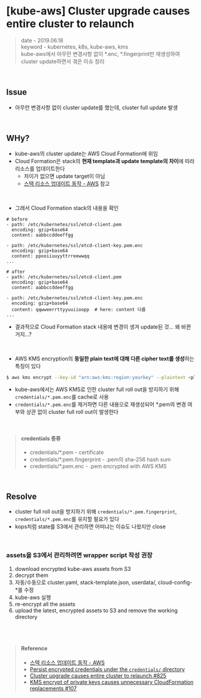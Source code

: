 # [kube-aws] Cluster upgrade causes entire cluster to relaunch
> date - 2019.06.18  
> keyword - kubernetes, k8s, kube-aws, kms  
> kube-aws에서 아무런 변경사항 없이 *.enc, *.fingerprint만 재생성하여 cluster update하면서 겪은 이슈 정리  

<br>

## Issue
* 아무런 변경사항 없이 cluster update를 했는데, cluster full update 발생


<br>

## WHy?
* kube-aws의 cluster update는 AWS Cloud Formation에 위임
* Cloud Formation은 stack의 **현재 template과 update template의 차이**에 따라 리소스를 업데이트한다
  * 차이가 없으면 update target이 아님
  * [스택 리소스 업데이트 동작 - AWS](https://docs.aws.amazon.com/ko_kr/AWSCloudFormation/latest/UserGuide/using-cfn-updating-stacks-update-behaviors.html) 참고

<br>

* 그래서 Cloud Formation stack의 내용을 확인
```
# before
- path: /etc/kubernetes/ssl/etcd-client.pem
  encoding: gzip+base64
  content: aabbccddeeffgg

- path: /etc/kubernetes/ssl/etcd-client-key.pem.enc
  encoding: gzip+base64
  content: ppooiiuuyyttrreewwqq
...

# after
- path: /etc/kubernetes/ssl/etcd-client.pem
  encoding: gzip+base64
  content: aabbccddeeffgg

- path: /etc/kubernetes/ssl/etcd-client-key.pem.enc
  encoding: gzip+base64
  content: qqwweerrttyyuuiioopp  # here: content 다름
...
```
* 결과적으로 Cloud Formation stack 내용에 변경이 생겨 update된 것... 왜 바뀐거지...?

<br>

* AWS KMS encryption의 **동일한 plain text에 대해 다른 cipher text를 생성**하는 특징이 있다
```sh
$ aws kms encrypt --key-id "arn:aws:kms:region:yourkey" --plaintext <plain text>
```

* kube-aws에서는 AWS KMS로 인한 cluster full roll out을 방지하기 위해 `credentials/*.pem.enc‌`를 cache로 사용
* `credentials/*.pem.enc‌`를 제거하면 다른 내용으로 재생성되어 *.pem의 변경 여부와 상관 없이 cluster full roll out이 발생한다


<br>

> #### credentials 종류
> * credentials/*.pem - certificate
> * credentials/*.pem.fingerprint - .pem의 sha-256 hash sum
> * credentials/*.pem.enc - .pem encrypted with AWS KMS


<br>

## Resolve
* cluster full roll out을 방지하기 위해 `credentials/*.pem.fingerprint`, `credentials/*.pem.enc`를 유지할 필요가 있다
* kops처럼 state를 S3에서 관리하면 어떠냐는 이슈도 나왔지만 close


<br>

### assets을 S3에서 관리하려면 wrapper script 작성 권장
1. download encrypted kube-aws assets from S3
2. decrypt them
3. 자동/수동으로 cluster.yaml, stack-template.json, userdata/, cloud-config-*를 수정
4. kube-aws <command> 실행
5. re-encrypt all the assets
6. upload the latest, encrypted assets to S3 and remove the working directory


<br><br>

> #### Reference
> * [스택 리소스 업데이트 동작 - AWS](https://docs.aws.amazon.com/ko_kr/AWSCloudFormation/latest/UserGuide/using-cfn-updating-stacks-update-behaviors.html)
> * [Persist encrypted credentials under the `credentials/` directory](https://github.com/mumoshu/kube-aws/commit/194ff1019b8c0fb06cdfca9721b574375c6c0423)
> * [Cluster upgrade causes entire cluster to relaunch #825](https://github.com/kubernetes-incubator/kube-aws/issues/825)
> * [KMS encrypt of private keys causes unnecessary CloudFormation replacements #107](https://github.com/kubernetes-incubator/kube-aws/issues/107)
